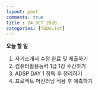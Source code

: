 ```yaml
---
layout: post
comments: true
title : 24_OCT_2020
categories: [ToDoList]
---
```



**오늘 할 일**

  1. 자기소개서 수정 완료 및 제출하기
  2. 컴퓨터활용능력 1급 1강 수강하기
  3. ADSP DAY 1 정독 후 정리하기
  4. 프로젝트 머신러닝 적용 후 예측하기
